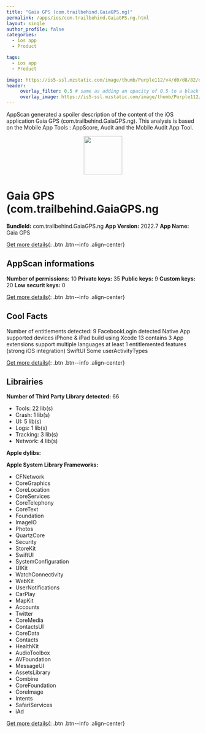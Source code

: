 ```yaml
---
title: "Gaia GPS (com.trailbehind.GaiaGPS.ng)"
permalink: /apps/ios/com.trailbehind.GaiaGPS.ng.html
layout: single
author_profile: false
categories: 
  - ios app 
  - Product 

tags: 
  - ios app 
  - Product 

image: https://is5-ssl.mzstatic.com/image/thumb/Purple112/v4/d0/d8/82/d0d88233-3fb9-381a-1482-0cf0cfe8d333/AppIcon-0-1x_U007emarketing-0-8-0-0-0-85-220.png/512x512bb.jpg
header: 
     overlay_filter: 0.5 # same as adding an opacity of 0.5 to a black background
     overlay_image: https://is5-ssl.mzstatic.com/image/thumb/Purple112/v4/d0/d8/82/d0d88233-3fb9-381a-1482-0cf0cfe8d333/AppIcon-0-1x_U007emarketing-0-8-0-0-0-85-220.png/512x512bb.jpg
---
```

AppScan generated a spoiler description of the content of the iOS application Gaia GPS (com.trailbehind.GaiaGPS.ng). This analysis is based on the Mobile App Tools : AppScore, Audit and the Mobile Audit App Tool.

  
  
<div style="text-align: center;"><img src="https://is5-ssl.mzstatic.com/image/thumb/Purple112/v4/d0/d8/82/d0d88233-3fb9-381a-1482-0cf0cfe8d333/AppIcon-0-1x_U007emarketing-0-8-0-0-0-85-220.png/512x512bb.jpg" width="100" height="100"></div>  
  
# Gaia GPS (com.trailbehind.GaiaGPS.ng

**BundleId:** com.trailbehind.GaiaGPS.ng
**App Version:** 2022.7
**App Name:** Gaia GPS


[Get more details](/pricing.html){: .btn .btn--info .align-center}  
  
## AppScan informations 

**Number of permissions:** 10
**Private keys:** 35
**Public keys:** 9
**Custom keys:** 20
**Low securit keys:** 0
  
[Get more details](/pricing.html){: .btn .btn--info .align-center}

## Cool Facts

Number of entitlements detected: 9
FacebookLogin detected
Native App
supported devices iPhone & iPad
build using Xcode 13
contains 3 App extensions
support multiple languages
at least 1 entitlemented features (strong iOS integration)
SwiftUI
Some userActivityTypes
  
[Get more details](/pricing.html){: .btn .btn--info .align-center}

## Librairies 
**Number of Third Party Library detected:** 66
- Tools: 22 lib(s)
- Crash: 1 lib(s)
- UI: 5 lib(s)
- Logs: 1 lib(s)
- Tracking: 3 lib(s)
- Network: 4 lib(s)

**Apple dylibs:**


**Apple System Library Frameworks:**
- CFNetwork
- CoreGraphics
- CoreLocation
- CoreServices
- CoreTelephony
- CoreText
- Foundation
- ImageIO
- Photos
- QuartzCore
- Security
- StoreKit
- SwiftUI
- SystemConfiguration
- UIKit
- WatchConnectivity
- WebKit
- UserNotifications
- CarPlay
- MapKit
- Accounts
- Twitter
- CoreMedia
- ContactsUI
- CoreData
- Contacts
- HealthKit
- AudioToolbox
- AVFoundation
- MessageUI
- AssetsLibrary
- Combine
- CoreFoundation
- CoreImage
- Intents
- SafariServices
- iAd


  
[Get more details](/pricing.html){: .btn .btn--info .align-center}

